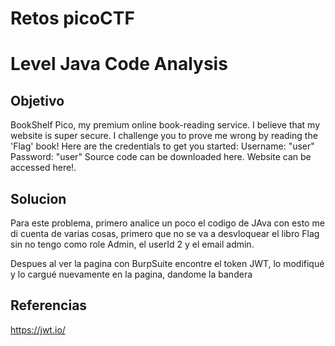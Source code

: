 # Retos picoCTF

# Level Java Code Analysis

## Objetivo
BookShelf Pico, my premium online book-reading service.
I believe that my website is super secure. I challenge you to prove me wrong by reading the 'Flag' book!
Here are the credentials to get you started:
Username: "user"
Password: "user"
Source code can be downloaded here.
Website can be accessed here!.
## Solucion
Para este problema, primero analice un poco el codigo de JAva con esto me di cuenta de varias cosas, primero que no se va a desvloquear el libro Flag sin no tengo como role Admin, el userId 2 y el email admin.

Despues al ver la pagina con BurpSuite encontre el token JWT, lo modifiqué y lo cargué nuevamente en la pagina, dandome la bandera

## Referencias
https://jwt.io/

